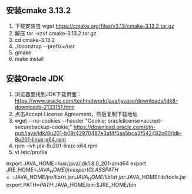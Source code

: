 
## 安装cmake 3.13.2
1. 下载安装包 wget https://cmake.org/files/v3.13/cmake-3.13.2.tar.gz
2. 解压 tar -xzvf cmake-3.13.2.tar.gz
3. cd cmake-3.13.2
4. ./bootstrap --prefix=/usr
5. gmake
6. make install

## 安装Oracle JDK
1. 浏览器里找到JDK下载页面：https://www.oracle.com/technetwork/java/javase/downloads/jdk8-downloads-2133151.html
2. 点击Accept License Agreement，然后复制下载地址
3. wget --no-cookies --header "Cookie: oraclelicense=accept-securebackup-cookie;" https://download.oracle.com/otn-pub/java/jdk/8u201-b09/42970487e3af4f5aa5bca3f542482c60/jdk-8u201-linux-x64.rpm
4. rpm -ivh jdk-8u201-linux-x64.rpm
5. vi /etc/profile

export JAVA_HOME=/usr/java/jdk1.8.0_201-amd64
export JRE_HOME=$JAVA_HOME/jre
export CLASSPATH=.:$JAVA_HOME/jre/lib/rt.jar:$JAVA_HOME/lib/dt.jar:$JAVA_HOME/lib/tools.jar
export PATH=$PATH:$JAVA_HOME/bin:$JRE_HOME/bin

